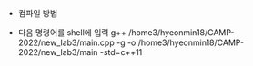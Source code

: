 * 컴파일 방법
- 다음 명령어를 shell에 입력
g++ /home3/hyeonmin18/CAMP-2022/new_lab3/main.cpp -g -o /home3/hyeonmin18/CAMP-2022/new_lab3/main -std=c++11